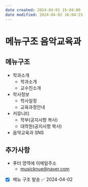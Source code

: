 ```yaml
---
date created: 2024-04-01 15:04:00
date modified: 2024-04-02 16:04:15
---
```

# 메뉴구조 음악교육과
## 메뉴구조
- 학과소개
	- 학과소개
	- 교수진소개
- 학사정보
	- 학사일정
	- 교육과정안내
- 커뮤니티
	- 학부(공지사항 복사)
	- 대학원(공지사항 복사)
- 음악교육과 SNS

## 추가사항
- 푸터 영역에 이메일주소
	- musicknue@naver.com
- [x] 메뉴 구조 발송 ✅ 2024-04-02
